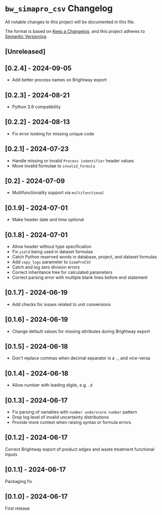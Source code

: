# `bw_simapro_csv` Changelog

All notable changes to this project will be documented in this file.

The format is based on [Keep a Changelog](https://keepachangelog.com/en/1.0.0/),
and this project adheres to [Semantic Versioning](https://semver.org/spec/v2.0.0.html).

## [Unreleased]

## [0.2.4] - 2024-09-05

* Add better process names on Brightway export

## [0.2.3] - 2024-08-21

* Python 3.9 compatibility

## [0.2.2] - 2024-08-13

* Fix error looking for missing unique code

## [0.2.1] - 2024-07-23

* Handle missing or invalid `Process indentifier` header values
* Move invalid formulae to `invalid_formula`

## [0.2] - 2024-07-09

* Multifunctionality support via `multifunctional`

## [0.1.9] - 2024-07-01

* Make header date and time optional

## [0.1.8] - 2024-07-01

* Allow header without type specification
* Fix `yield` being used in dataset formulas
* Catch Python reserved words in database, project, and dataset formulas
* Add `copy_logs` parameter to `SimaProCSV`
* Catch and log zero division errors
* Correct inheritance tree for calculated parameters
* Correct parsing error with multiple blank lines before end statement

## [0.1.7] - 2024-06-19

* Add checks for issues related to unit conversions

## [0.1.6] - 2024-06-19

* Change default values for missing attributes during Brightway export

## [0.1.5] - 2024-06-18

* Don't replace commas when decimal separator is a `.`, and vice-versa

## [0.1.4] - 2024-06-18

* Allow number with leading digits, e.g. `,8`

## [0.1.3] - 2024-06-17

* Fix parsing of variables with `number underscore number` pattern
* Drop log level of invalid uncertainty distributions
* Provide more context when raising syntax or formula errors

## [0.1.2] - 2024-06-17

Correct Brightway export of product edges and waste treatment functional inputs

## [0.1.1] - 2024-06-17

Packaging fix

## [0.1.0] - 2024-06-17

First release
